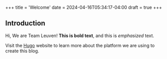 +++
title = 'Welcome'
date = 2024-04-16T05:34:17-04:00
draft = true
+++

## Introduction

Hi, We are Team Leuven!  **This is bold text**, and this is *emphasized* text. 

Visit the [Hugo](https://gohugo.io) website to learn more about the platform we are using to create this blog. 
